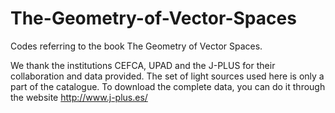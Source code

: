# The-Geometry-of-Vector-Spaces
Codes referring to the book The Geometry of Vector Spaces.


We thank the institutions CEFCA, UPAD and the J-PLUS for their collaboration and data provided. The set of light sources used here is only a part of the catalogue. To download the complete data, you can do it through the website http://www.j-plus.es/


